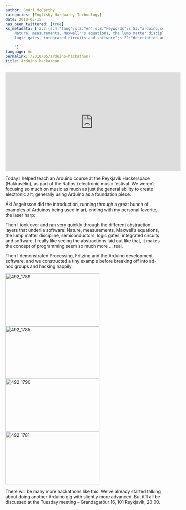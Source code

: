 ```yaml
---
author: Smári McCarthy
categories: [English, Hardware, Technology]
date: 2010-05-15
has_been_twittered: [true]
ks_metadata: ['a:7:{s:4:"lang";s:2:"en";s:8:"keywords";s:53:"arduino,software,like,reykjavík,music,electronic,art";s:19:"keywords_autoupdate";s:1:"1";s:11:"description";s:142:"software:
    Nature, measurements, Maxwell''s equations, the lump matter discipline, semiconductors,
    logic gates, integrated circuits and software";s:22:"description_autoupdate";s:1:"0";s:5:"title";s:0:"";s:6:"robots";s:12:"index,follow";}

    ']
language: en
permalink: /2010/05/arduino-hackathon/
title: Arduino hackathon
---
```

<p class="wp-flattr-button">
  <a class="FlattrButton" style="display:none;" href="http://www.smarimccarthy.is/2010/05/arduino-hackathon/" title="Arduino hackathon" rev="flattr;uid:smarimc;language:en_GB;category:text;button:compact;">Today I helped teach an Arduino course at the Reykjavík Hackerspace (Hakkavélin), as part of the Raflosti electronic music festival. We weren't focusing so much on music as much as just the general ability to create electronic art, generally using Arduino as a foundation piece. Áki Ásgeirsson did the introduction, running through a great bunch of examples of Arduinos being used in art, ending with my personal favorite, the laser harp: Then I took over and ran very quickly through the different abstraction layers that underlie software: Nature, measurements, Maxwell's equations, the lump matter discipline, semiconductors, logic gates, integrated circuits and software. I really like seeing the abstractions laid out like that, it makes the concept of programming seem so much more ... real. Then I demonstrated Processing, Fritzing and the Arduino development software, and we constructed a tiny example before breaking off into ad-hoc groups and hacking happily. </a>
</p>

<iframe width="560" height="315" src="https://www.youtube.com/embed/sLVXmsbVwUs" frameborder="0" allow="autoplay; encrypted-media" allowfullscreen></iframe>

Today I helped teach an Arduino course at the Reykjavík Hackerspace (Hakkavélin), as part of the Raflosti electronic music festival. We weren&#8217;t focusing so much on music as much as just the general ability to create electronic art, generally using Arduino as a foundation piece.

Áki Ásgeirsson did the introduction, running through a great bunch of examples of Arduinos being used in art, ending with my personal favorite, the laser harp:

  
<!-- generated by WordPress plugin Embedded Video -->

Then I took over and ran very quickly through the different abstraction layers that underlie software: Nature, measurements, Maxwell&#8217;s equations, the lump matter discipline, semiconductors, logic gates, integrated circuits and software. I really like seeing the abstractions laid out like that, it makes the concept of programming seem so much more &#8230; real.

Then I demonstrated Processing, Fritzing and the Arduino development software, and we constructed a tiny example before breaking off into ad-hoc groups and hacking happily.

<img class="alignnone size-medium wp-image-67" title="492_1789" src="http://www.smarimccarthy.com/wp-content/uploads/2010/05/492_1789-300x168.jpg" alt="492_1789" width="300" height="168" />

<img class="alignnone size-medium wp-image-64" title="492_1785" src="http://www.smarimccarthy.com/wp-content/uploads/2010/05/492_1785-300x168.jpg" alt="492_1785" width="300" height="168" />

<img class="alignnone size-medium wp-image-68" title="492_1790" src="http://www.smarimccarthy.com/wp-content/uploads/2010/05/492_1790-300x168.jpg" alt="492_1790" width="300" height="168" />

<img class="alignnone size-medium wp-image-60" title="492_1781" src="http://www.smarimccarthy.com/wp-content/uploads/2010/05/492_1781-300x168.jpg" alt="492_1781" width="300" height="168" />

There will be many more hackathons like this. We&#8217;ve already started talking about doing another Arduino gig with slightly more advanced. But it&#8217;ll all be discussed at the Tuesday meeting &#8211; Grandagarður 16, 101 Reykjavík, 20:00.

